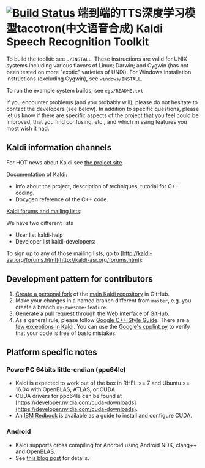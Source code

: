 [![Build Status](https://travis-ci.org/kaldi-asr/kaldi.svg?branch=master)](https://travis-ci.org/kaldi-asr/kaldi)
端到端的TTS深度学习模型tacotron(中文语音合成)
Kaldi Speech Recognition Toolkit
================================

To build the toolkit: see `./INSTALL`.  These instructions are valid for UNIX
systems including various flavors of Linux; Darwin; and Cygwin (has not been
tested on more "exotic" varieties of UNIX).  For Windows installation
instructions (excluding Cygwin), see `windows/INSTALL`.

To run the example system builds, see `egs/README.txt`

If you encounter problems (and you probably will), please do not hesitate to
contact the developers (see below). In addition to specific questions, please
let us know if there are specific aspects of the project that you feel could be
improved, that you find confusing, etc., and which missing features you most
wish it had.

Kaldi information channels
--------------------------

For HOT news about Kaldi see [the project site](http://kaldi-asr.org/).

[Documentation of Kaldi](http://kaldi-asr.org/doc/):
- Info about the project, description of techniques, tutorial for C++ coding.
- Doxygen reference of the C++ code.

[Kaldi forums and mailing lists](http://kaldi-asr.org/forums.html):

We have two different lists
- User list kaldi-help
- Developer list kaldi-developers:

To sign up to any of those mailing lists, go to
[http://kaldi-asr.org/forums.html](http://kaldi-asr.org/forums.html):


Development pattern for contributors
------------------------------------

1. [Create a personal fork](https://help.github.com/articles/fork-a-repo/)
   of the [main Kaldi repository](https://github.com/kaldi-asr/kaldi) in GitHub.
2. Make your changes in a named branch different from `master`, e.g. you create
   a branch `my-awesome-feature`.
3. [Generate a pull request](https://help.github.com/articles/creating-a-pull-request/)
   through the Web interface of GitHub.
4. As a general rule, please follow [Google C++ Style Guide](https://google.github.io/styleguide/cppguide.html).
   There are a [few exceptions in Kaldi](http://kaldi-asr.org/doc/style.html).
   You can use the [Google's cpplint.py](https://raw.githubusercontent.com/google/styleguide/gh-pages/cpplint/cpplint.py)
   to verify that your code is free of basic mistakes.

Platform specific notes
-----------------------

### PowerPC 64bits little-endian (ppc64le)

- Kaldi is expected to work out of the box in RHEL >= 7 and Ubuntu >= 16.04 with
  OpenBLAS, ATLAS, or CUDA.
- CUDA drivers for ppc64le can be found at [https://developer.nvidia.com/cuda-downloads](https://developer.nvidia.com/cuda-downloads).
- An [IBM Redbook](https://www.redbooks.ibm.com/abstracts/redp5169.html) is
  available as a guide to install and configure CUDA.

### Android

- Kaldi supports cross compiling for Android using Android NDK, clang++ and
  OpenBLAS.
- See [this blog post](http://jcsilva.github.io/2017/03/18/compile-kaldi-android/)
  for details.
